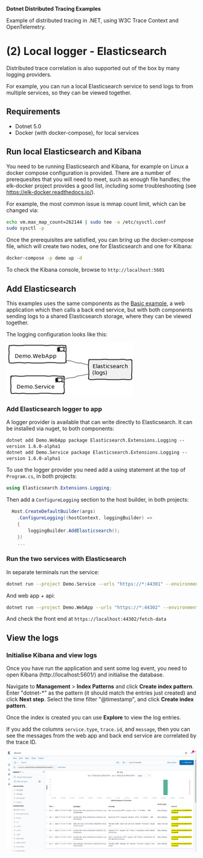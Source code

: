 **Dotnet Distributed Tracing Examples**

Example of distributed tracing in .NET, using W3C Trace Context and OpenTelemetry.

(2) Local logger - Elasticsearch
================================

Distributed trace correlation is also supported out of the box by many logging providers.

For example, you can run a local Elasticsearch service to send logs to from multiple services, so they can be viewed together.

Requirements
------------

* Dotnet 5.0
* Docker (with docker-compose), for local services


Run local Elasticsearch and Kibana
----------------------------------

You need to be running Elasticsearch and Kibana, for example on Linux a docker compose 
configuration is provided. There are a number of prerequesites that you will need to meet, 
such as enough file handles; the elk-docker project provides a good list, including 
some troubleshooting (see https://elk-docker.readthedocs.io/).

For example, the most common issue is mmap count limit, which can be changed via: 

```sh
echo vm.max_map_count=262144 | sudo tee -a /etc/sysctl.conf
sudo sysctl -p
```

Once the prerequisites are satisfied, you can bring up the docker-compose file, which will create two nodes, one for Elasticsearch and one for Kibana:

```sh
docker-compose -p demo up -d
```

To check the Kibana console, browse to `http://localhost:5601`

Add Elasticsearch
-----------------

This examples uses the same components as the [Basic example](../1-basic/ReadMe.md), a web application which then calls a back end service, but with both components sending logs
to a shared Elasticsearch storage, where they can be viewed together.

The logging configuration looks like this:

![Diagram with two components (Demo.WebApp and Demo.Service) connecting to Elasticsearch](docs/generated/elasticsearch-demo.png)


### Add Elasticsearch logger to app

A logger provider is available that can write directly to Elasticsearch. It can be installed via nuget, to both components:

```shell
dotnet add Demo.WebApp package Elasticsearch.Extensions.Logging --version 1.6.0-alpha1
dotnet add Demo.Service package Elasticsearch.Extensions.Logging --version 1.6.0-alpha1
```

To use the logger provider you need add a using statement at the top of `Program.cs`, in
both projects:

```csharp
using Elasticsearch.Extensions.Logging;
```

Then add a `ConfigureLogging` section to the host builder, in both projects:

```csharp
  Host.CreateDefaultBuilder(args)
    .ConfigureLogging((hostContext, loggingBuilder) =>
    {
        loggingBuilder.AddElasticsearch();
    })
    ...
```


### Run the two services with Elasticsearch

In separate terminals run the service:

```sh
dotnet run --project Demo.Service --urls "https://*:44301" --environment Development
```

And web app + api:

```sh
dotnet run --project Demo.WebApp --urls "https://*:44302" --environment Development
```

And check the front end at `https://localhost:44302/fetch-data`


View the logs
-------------

### Initialise Kibana and view logs

Once you have run the application and sent some log event, you need to open Kibana (http://localhost:5601/) and initialise the database.

Navigate to **Management** > **Index Patterns** and click **Create index pattern**. Enter "dotnet-*" as the pattern (it should match the entries just created) and click **Next step**. Select the time filter "@timestamp", and click **Create index pattern**.

Once the index is created you can use **Explore** to view the log entries.

If you add the columns `service.type`, `trace.id`, and `message`, then you can see the messages from the web app and back end service are correlated by the trace ID.

![Elasticsearch and Kibana showing correlated messages from web API and back end](images/elasticsearch-kibana-trace-correlation.png)
